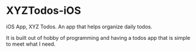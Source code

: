 # XYZTodos-iOS
iOS App, XYZ Todos. An app that helps organize daily todos.

It is built out of hobby of programming and having a todos app that is simple to meet what I need.
